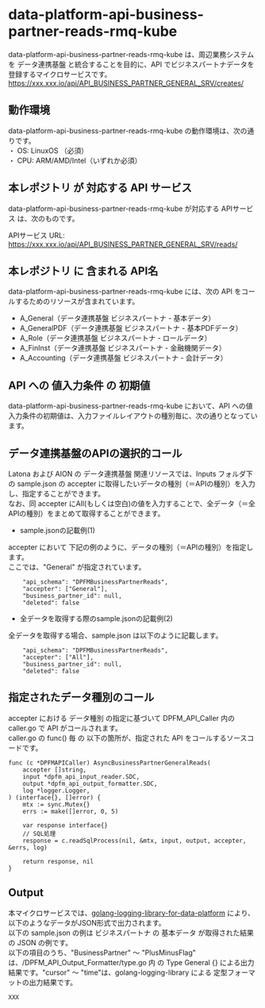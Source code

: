 # data-platform-api-business-partner-reads-rmq-kube

data-platform-api-business-partner-reads-rmq-kube は、周辺業務システム　を データ連携基盤 と統合することを目的に、API でビジネスパートナデータを登録するマイクロサービスです。  
https://xxx.xxx.io/api/API_BUSINESS_PARTNER_GENERAL_SRV/creates/

## 動作環境

data-platform-api-business-partner-reads-rmq-kube の動作環境は、次の通りです。  
・ OS: LinuxOS （必須）  
・ CPU: ARM/AMD/Intel（いずれか必須）  


## 本レポジトリ が 対応する API サービス
data-platform-api-business-partner-reads-rmq-kube が対応する APIサービス は、次のものです。

APIサービス URL: https://xxx.xxx.io/api/API_BUSINESS_PARTNER_GENERAL_SRV/reads/

## 本レポジトリ に 含まれる API名
data-platform-api-business-partner-reads-rmq-kube には、次の API をコールするためのリソースが含まれています。  

* A_General（データ連携基盤 ビジネスパートナ - 基本データ）
* A_GeneralPDF（データ連携基盤 ビジネスパートナ - 基本PDFデータ）
* A_Role（データ連携基盤 ビジネスパートナ - ロールデータ）
* A_FinInst（データ連携基盤 ビジネスパートナ - 金融機関データ）
* A_Accounting（データ連携基盤 ビジネスパートナ - 会計データ）

## API への 値入力条件 の 初期値
data-platform-api-business-partner-reads-rmq-kube において、API への値入力条件の初期値は、入力ファイルレイアウトの種別毎に、次の通りとなっています。  

## データ連携基盤のAPIの選択的コール

Latona および AION の データ連携基盤 関連リソースでは、Inputs フォルダ下の sample.json の accepter に取得したいデータの種別（＝APIの種別）を入力し、指定することができます。  
なお、同 accepter にAll(もしくは空白)の値を入力することで、全データ（＝全APIの種別）をまとめて取得することができます。  

* sample.jsonの記載例(1)  

accepter において 下記の例のように、データの種別（＝APIの種別）を指定します。  
ここでは、"General" が指定されています。    
  
```
	"api_schema": "DPFMBusinessPartnerReads",
	"accepter": ["General"],
	"business_partner_id": null,
	"deleted": false
```
  
* 全データを取得する際のsample.jsonの記載例(2)  

全データを取得する場合、sample.json は以下のように記載します。  

```
	"api_schema": "DPFMBusinessPartnerReads",
	"accepter": ["All"],
	"business_partner_id": null,
	"deleted": false
```

## 指定されたデータ種別のコール

accepter における データ種別 の指定に基づいて DPFM_API_Caller 内の caller.go で API がコールされます。  
caller.go の func() 毎 の 以下の箇所が、指定された API をコールするソースコードです。  

```
func (c *DPFMAPICaller) AsyncBusinessPartnerGeneralReads(
	accepter []string,
	input *dpfm_api_input_reader.SDC,
	output *dpfm_api_output_formatter.SDC,
	log *logger.Logger,
) (interface{}, []error) {
	mtx := sync.Mutex{}
	errs := make([]error, 0, 5)

	var response interface{}
	// SQL処理
	response = c.readSqlProcess(nil, &mtx, input, output, accepter, &errs, log)

	return response, nil
}
```

## Output  
本マイクロサービスでは、[golang-logging-library-for-data-platform](https://github.com/latonaio/golang-logging-library-for-data-platform) により、以下のようなデータがJSON形式で出力されます。  
以下の sample.json の例は ビジネスパートナ の 基本データ が取得された結果の JSON の例です。  
以下の項目のうち、"BusinessPartner" ～ "PlusMinusFlag" は、/DPFM_API_Output_Formatter/type.go 内 の Type General {} による出力結果です。"cursor" ～ "time"は、golang-logging-library による 定型フォーマットの出力結果です。  

```
XXX
```

